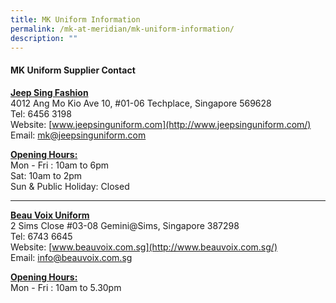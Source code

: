 ```yaml
---
title: MK Uniform Information
permalink: /mk-at-meridian/mk-uniform-information/
description: ""
---
```

#### MK Uniform Supplier Contact

<b><u>Jeep Sing Fashion</u></b> <br>
4012 Ang Mo Kio Ave 10, #01-06 Techplace, Singapore 569628  
Tel: 6456 3198  
Website:&nbsp;[www.jeepsinguniform.com](http://www.jeepsinguniform.com/) <br>
Email: <a href="mailto:mk@jeepsinguniform.com">mk@jeepsinguniform.com</a>

<b><u>Opening Hours:</u> </b><br>
Mon - Fri : 10am to 6pm  
Sat: 10am to 2pm  
Sun &amp; Public Holiday: Closed

<hr>

<b><u>Beau Voix Uniform</u></b> <br>
2 Sims Close #03-08 Gemini@Sims, Singapore 387298  
Tel: 6743 6645 <br>
Website:&nbsp;[www.beauvoix.com.sg](http://www.beauvoix.com.sg/) <br>
Email: <a href="mailto:info@beauvoix.com.sg">info@beauvoix.com.sg</a>

<b><u>Opening Hours:</u> </b><br>
Mon - Fri : 10am to 5.30pm